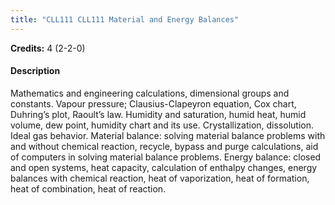 ```yaml
---
title: "CLL111 CLL111 Material and Energy Balances"
---
```

**Credits:** 4 (2-2-0)

#### Description
Mathematics and engineering calculations, dimensional groups and constants. Vapour pressure; Clausius-Clapeyron equation, Cox chart, Duhring’s plot, Raoult’s law. Humidity and saturation, humid heat, humid volume, dew point, humidity chart and its use. Crystallization, dissolution. Ideal gas behavior. Material balance: solving material balance problems with and without chemical reaction, recycle, bypass and purge calculations, aid of computers in solving material balance problems. Energy balance: closed and open systems, heat capacity, calculation of enthalpy changes, energy balances with chemical reaction, heat of vaporization, heat of formation, heat of combination, heat of reaction.